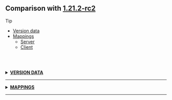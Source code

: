 ## Comparison with [1.21.2-rc2](https://github.com/PixiGeko/Minecraft-generated-data/tree/1.21.2-rc2)

> [!TIP]
> - [Version data](#version-data)
> - [Mappings](#mappings)
>   - [Server](#server-mappings)
>   - [Client](#client-mappings)

<br/><br/>
<details><summary><b><ins>VERSION DATA</ins></b><a name="version-data"></a></summary>
<br/>
<table><tr><th></th><th align="left">1.21.2-rc2</th><th>1.21.2</th></tr><tr><td>World version</td><td><pre>4079</pre></td><td><pre>4080</pre></td></tr><tr><td>Protocol version</td><td><pre>1073742043</pre></td><td><pre>768</pre></td></tr></table>
</details>
<hr/>
<details><summary><b><ins>MAPPINGS</ins></b><a name="mappings"></a></summary>
<br/>
<h2>Server<a name="server-mappings"></a></h2>
<h2>Client<a name="client-mappings"></a></h2>
</details>
<hr/>